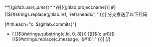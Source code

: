 **[(${gitlab.user_name})]**在 [(${gitlab.project.name})] 的 [(${#strings.replace(gitlab.ref, 'refs/heads/', '')})] 分支推送了以下代码

[# th:each="c: ${gitlab.commits}"]
* [ [(${#strings.substring(c.id, 0, 8)})] ]([(${c.url})]) [(${#strings.replace(c.message, '&#10', '')})]
[/]